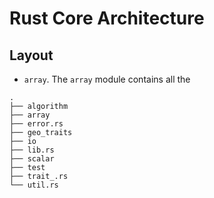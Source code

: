 # Rust Core Architecture

## Layout

- `array`. The `array` module contains all the

```
.
├── algorithm
├── array
├── error.rs
├── geo_traits
├── io
├── lib.rs
├── scalar
├── test
├── trait_.rs
└── util.rs
```
